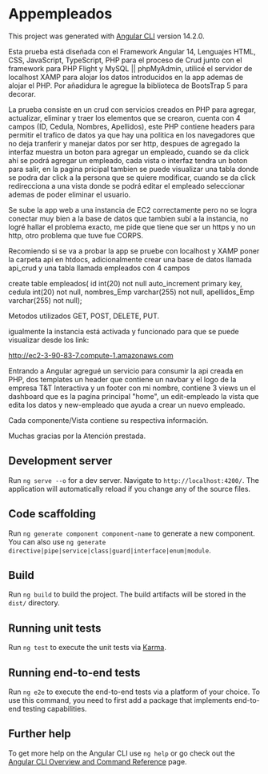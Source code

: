 # Appempleados

This project was generated with [Angular CLI](https://github.com/angular/angular-cli) version 14.2.0.

Esta prueba está diseñada con el Framework Angular 14, Lenguajes HTML, CSS, JavaScript, TypeScript, PHP para el proceso de Crud junto con el framework para PHP Flight y MySQL || phpMyAdmin, utilicé el servidor de localhost XAMP para alojar los datos introducidos en la app ademas de alojar el PHP. Por añadidura le agregue la biblioteca de BootsTrap 5 para decorar.

La prueba consiste en un crud con servicios creados en PHP para agregar, actualizar, eliminar y traer los elementos que se crearon, cuenta con 4 campos (ID, Cedula, Nombres, Apellidos), este PHP contiene headers para permitir el trafico de datos ya que hay una politica en los navegadores que no deja tranferir y manejar datos por ser http, despues de agregado la interfaz muestra un boton para agregar un empleado, cuando se da click ahí se podrá agregar un empleado, cada vista o interfaz tendra un boton para salir, en la pagina pricipal tambien se puede visualizar una tabla donde se podra dar click a la persona que se quiere modificar, cuando se da click redirecciona a una vista donde se podrá editar el empleado seleccionar ademas de poder eliminar el usuario.

Se sube la app web a una instancia de EC2 correctamente pero no se logra conectar muy bien a la base de datos que tambien subí a la instancia, no logré hallar el problema exacto, me pide que tiene que ser un https y no un http, otro problema que tuve fue CORPS.

Recomiendo si se va a probar la app se pruebe con localhost y XAMP poner la carpeta api en htdocs, adicionalmente crear una base de datos llamada api_crud y una tabla llamada empleados con 4 campos 

create table empleados(
id int(20) not null auto_increment primary key,
cedula int(20) not null,
nombres_Emp varchar(255) not null,
apellidos_Emp varchar(255) not null);

Metodos utilizados GET, POST, DELETE, PUT.

igualmente la instancia está activada y funcionado para que se puede visualizar desde los link:

http://ec2-3-90-83-7.compute-1.amazonaws.com

Entrando a Angular agregué un servicio para consumir la api creada en PHP, dos templates un header que contiene un navbar y el logo de la empresa T&T Interactiva y un footer con mi nombre, contiene 3 views un el dashboard que es la pagina principal "home", un edit-empleado la vista que edita los datos y new-empleado que ayuda a crear un nuevo empleado.

Cada componente/Vista contiene su respectiva información.

Muchas gracias por la Atención prestada.

## Development server

Run `ng serve --o` for a dev server. Navigate to `http://localhost:4200/`. The application will automatically reload if you change any of the source files.

## Code scaffolding

Run `ng generate component component-name` to generate a new component. You can also use `ng generate directive|pipe|service|class|guard|interface|enum|module`.

## Build

Run `ng build` to build the project. The build artifacts will be stored in the `dist/` directory.

## Running unit tests

Run `ng test` to execute the unit tests via [Karma](https://karma-runner.github.io).

## Running end-to-end tests

Run `ng e2e` to execute the end-to-end tests via a platform of your choice. To use this command, you need to first add a package that implements end-to-end testing capabilities.

## Further help

To get more help on the Angular CLI use `ng help` or go check out the [Angular CLI Overview and Command Reference](https://angular.io/cli) page.
